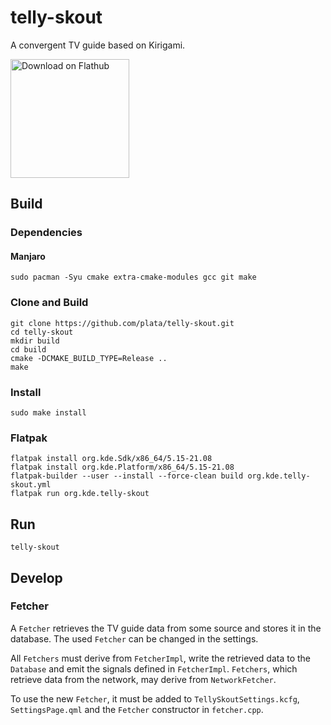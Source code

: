 # telly-skout
A convergent TV guide based on Kirigami.

<a href='https://flathub.org/apps/details/org.kde.telly-skout'><img width='190px' alt='Download on Flathub' src='https://flathub.org/assets/badges/flathub-badge-i-en.png'/></a>

## Build
### Dependencies
#### Manjaro
```
sudo pacman -Syu cmake extra-cmake-modules gcc git make
```

### Clone and Build
```
git clone https://github.com/plata/telly-skout.git
cd telly-skout
mkdir build
cd build
cmake -DCMAKE_BUILD_TYPE=Release ..
make
```

### Install
```
sudo make install
```

### Flatpak
```
flatpak install org.kde.Sdk/x86_64/5.15-21.08
flatpak install org.kde.Platform/x86_64/5.15-21.08
flatpak-builder --user --install --force-clean build org.kde.telly-skout.yml
flatpak run org.kde.telly-skout
```

## Run
```
telly-skout
```

## Develop
### Fetcher
A `Fetcher` retrieves the TV guide data from some source and stores it in the database. The used `Fetcher` can be changed in the settings.

All `Fetchers` must derive from `FetcherImpl`, write the retrieved data to the `Database` and emit the signals defined in `FetcherImpl`. `Fetchers`, which retrieve data from the network, may derive from `NetworkFetcher`.

To use the new `Fetcher`, it must be added to `TellySkoutSettings.kcfg`, `SettingsPage.qml` and the `Fetcher` constructor in `fetcher.cpp`.
